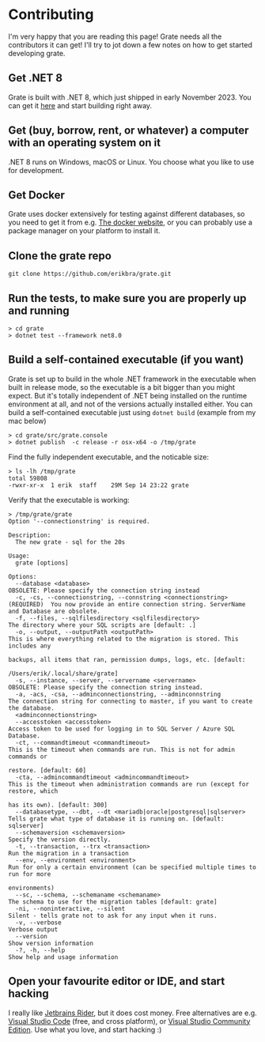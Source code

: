 # Contributing

I'm very happy that you are reading this page! Grate needs all the contributors it can get!
I'll try to jot down a few notes on how to get started developing grate.

## Get .NET 8

Grate is built with .NET 8, which just shipped in early November 2023. You can get it [here](https://dotnet.microsoft.com/download/dotnet/8.0)
and start building right away.

## Get (buy, borrow, rent, or whatever) a computer with an operating system on it

.NET 8 runs on Windows, macOS or Linux. You choose what you like to use for development.

## Get Docker

Grate uses docker extensively for testing against different databases, so you need to get it from e.g. 
[The docker website](https://www.docker.com/products/docker-desktop), or you can probably use a package manager on your platform to 
install it.

## Clone the grate repo

```
git clone https://github.com/erikbra/grate.git
```

## Run the tests, to make sure you are properly up and running

```
> cd grate
> dotnet test --framework net8.0
```

## Build a self-contained executable (if you want)

Grate is set up to build in the whole .NET framework in the executable when built in release mode, so the executable is a bit bigger than you 
might expect. But it's totally independent of .NET being installed on the runtime environment at all, and not of the versions actually installed either.
You can build a self-contained executable just using `dotnet build` (example from my mac below)

```
> cd grate/src/grate.console
> dotnet publish  -c release -r osx-x64 -o /tmp/grate
```

Find the fully independent executable, and the noticable size:
```
> ls -lh /tmp/grate 
total 59808
-rwxr-xr-x  1 erik  staff    29M Sep 14 23:22 grate
```

Verify that the executable is working:
```
> /tmp/grate/grate 
Option '--connectionstring' is required.

Description:
  The new grate - sql for the 20s

Usage:
  grate [options]

Options:
  --database <database>                                                    OBSOLETE: Please specify the connection string instead
  -c, -cs, --connectionstring, --connstring <connectionstring> (REQUIRED)  You now provide an entire connection string. ServerName and Database are obsolete.
  -f, --files, --sqlfilesdirectory <sqlfilesdirectory>                     The directory where your SQL scripts are [default: .]
  -o, --output, --outputPath <outputPath>                                  This is where everything related to the migration is stored. This includes any 
                                                                           backups, all items that ran, permission dumps, logs, etc. [default: 
                                                                           /Users/erik/.local/share/grate]
  -s, --instance, --server, --servername <servername>                      OBSOLETE: Please specify the connection string instead.
  -a, -acs, -csa, --adminconnectionstring, --adminconnstring               The connection string for connecting to master, if you want to create the database.
  <adminconnectionstring>
  --accesstoken <accesstoken>                                              Access token to be used for logging in to SQL Server / Azure SQL Database.
  -ct, --commandtimeout <commandtimeout>                                   This is the timeout when commands are run. This is not for admin commands or 
                                                                           restore. [default: 60]
  -cta, --admincommandtimeout <admincommandtimeout>                        This is the timeout when administration commands are run (except for restore, which 
                                                                           has its own). [default: 300]
  --databasetype, --dbt, --dt <mariadb|oracle|postgresql|sqlserver>        Tells grate what type of database it is running on. [default: sqlserver]
  --schemaversion <schemaversion>                                          Specify the version directly.
  -t, --transaction, --trx <transaction>                                   Run the migration in a transaction
  --env, --environment <environment>                                       Run for only a certain environment (can be specified multiple times to run for more 
                                                                           environments)
  --sc, --schema, --schemaname <schemaname>                                The schema to use for the migration tables [default: grate]
  -ni, --noninteractive, --silent                                          Silent - tells grate not to ask for any input when it runs.
  -v, --verbose                                                            Verbose output
  --version                                                                Show version information
  -?, -h, --help                                                           Show help and usage information
```

## Open your favourite editor or IDE, and start hacking

I really like [Jetbrains Rider](https://www.jetbrains.com/rider/), but it does cost money. Free alternatives are e.g. [Visual Studio Code](https://code.visualstudio.com/download)
(free, and cross platform), or [Visual Studio Community Edition](https://visualstudio.microsoft.com/downloads/). Use what you love, and start hacking :)
